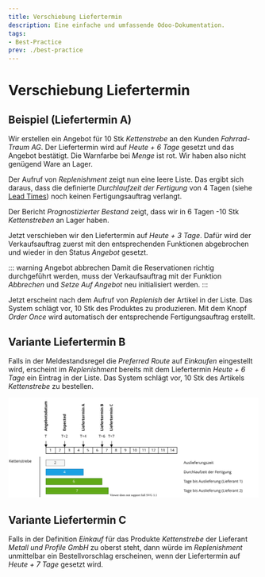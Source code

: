 ```yaml
---
title: Verschiebung Liefertermin
description: Eine einfache und umfassende Odoo-Dokumentation.
tags:
- Best-Practice
prev: ./best-practice
---
```

# Verschiebung Liefertermin

## Beispiel (Liefertermin A)

Wir erstellen ein Angebot für 10 Stk *Kettenstrebe* an den Kunden *Fahrrad-Traum AG*. Der Liefertermin wird auf *Heute + 6 Tage* gesetzt und das Angebot bestätigt. Die Warnfarbe bei *Menge* ist rot. Wir haben also nicht genügend Ware an Lager.

Der Aufruf von *Replenishment* zeigt nun eine leere Liste. Das ergibt sich daraus, dass die definierte *Durchlaufzeit der Fertigung* von 4 Tagen (siehe [Lead Times](Best%20Practice%20Definition%20Example%20Bicycle.md#Lead%20Times)) noch keinen Fertigungsauftrag verlangt.

Der Bericht *Prognostizierter Bestand* zeigt, dass wir in 6 Tagen -10 Stk *Kettenstreben* an Lager haben.

Jetzt verschieben wir den Liefertermin auf  *Heute + 3 Tage*. Dafür wird der Verkaufsauftrag zuerst mit den entsprechenden Funktionen abgebrochen und wieder in den Status *Angebot* gesetzt.

::: warning Angebot abbrechen
Damit die Reservationen richtig durchgeführt werden, muss der Verkaufsauftrag mit der Funktion *Abbrechen* und *Setze Auf Angebot* neu initialisiert werden.
:::

Jetzt erscheint nach dem Aufruf von *Replenish* der Artikel in der Liste. Das System schlägt vor, 10 Stk des Produktes zu produzieren. Mit dem Knopf *Order Once* wird automatisch der entsprechende Fertigungsauftrag erstellt.

## Variante Liefertermin B

Falls in der Meldestandsregel die *Preferred Route* auf *Einkaufen* eingestellt wird, erscheint im *Replenishment* bereits mit dem Liefertermin *Heute + 6 Tage* ein Eintrag in der Liste. Das System schlägt vor, 10 Stk des Artikels *Kettenstrebe* zu bestellen.

![Best Practice Definition Beispiel Fahrrad Lead Times Grafik](attachments/Best%20Practice%20Definition%20Beispiel%20Fahrrad%20Lead%20Times%20Grafik.svg)

## Variante Liefertermin C

Falls in der Definition *Einkauf* für das Produkte *Kettenstrebe* der Lieferant *Metall und Profile GmbH* zu oberst steht, dann würde im *Replenishment* unmittelbar ein Bestellvorschlag erscheinen, wenn der Liefertermin auf *Heute + 7 Tage* gesetzt wird.
